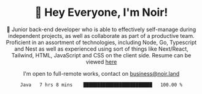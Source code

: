 <div align="center">

<h1 align="center">👋 Hey Everyone, I'm Noir! </h1>
  
<p>
  
 🎉 Junior back-end developer who is able to effectively self-manage during independent projects, as well as collaborate as part of a productive team. Proficient in an assortment of technologies, including Node, Go, Typescript and Nest as well as experienced using sort of things like Next/React, Tailwind, HTML, JavaScript and CSS on the client side. Resume can be viewed [here](https://cdn.noir.land/resume)

</p>
   
<p align="center">

  I'm open to full-remote works, contact on [business@noir.land](mailto:business@noir.land) 
 
 </p>
   

  
<!--START_SECTION:waka-->

```txt
Java   7 hrs 8 mins    █████████████████████████   100.00 %
```

<!--END_SECTION:waka-->
